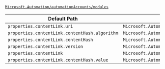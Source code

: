 [`Microsoft.Automation/automationAccounts/modules`](https://docs.microsoft.com/en-us/azure/templates/microsoft.automation/automationaccounts/modules)

| Default Path | Alias |
|---|---|
| `properties.contentLink.uri` | `Microsoft.Automation/automationAccounts/modules/contentLink.uri` |
| `properties.contentLink.contentHash.algorithm` | `Microsoft.Automation/automationAccounts/modules/contentLink.contentHash.algorithm` |
| `properties.contentLink.contentHash` | `Microsoft.Automation/automationAccounts/modules/contentLink.contentHash` |
| `properties.contentLink.version` | `Microsoft.Automation/automationAccounts/modules/contentLink.version` |
| `properties.contentLink` | `Microsoft.Automation/automationAccounts/modules/contentLink` |
| `properties.contentLink.contentHash.value` | `Microsoft.Automation/automationAccounts/modules/contentLink.contentHash.value` |

